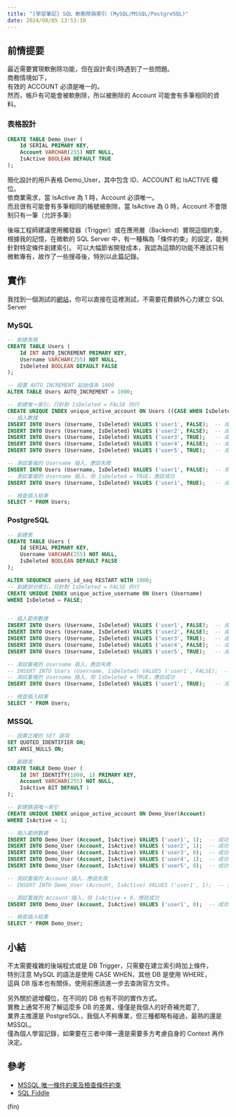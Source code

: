 ```yaml
---
title: "[學習筆記] SQL 軟刪除與索引 (MySQL/MSSQL/PostgreSQL)"
date: 2024/08/05 13:53:10
---
```


## 前情提要

最近需要實現軟刪除功能，但在設計索引時遇到了一些問題。  
商務情境如下，  
有效的 ACCOUNT 必須是唯一的。  
然而，帳戶有可能會被軟刪除，所以被刪除的 Account 可能會有多筆相同的資料。  

### 表格設計

```sql
CREATE TABLE Demo_User (
    Id SERIAL PRIMARY KEY,
    Account VARCHAR(255) NOT NULL,
    IsActive BOOLEAN DEFAULT TRUE
);
```

簡化設計的用戶表格 Demo_User，其中包含 ID、ACCOUNT 和 IsACTIVE 欄位。  
依商業需求，當 IsActive 為 1 時，Account 必須唯一。  
而且很有可能會有多筆相同的帳號被刪除，當 IsActive 為 0 時，Account 不會限制只有一筆（允許多筆）

後端工程師建議使用觸發器（Trigger）或在應用層（Backend）實現這個約束，  
根據我的記憶，在微軟的 SQL Server 中，有一種稱為「條件約束」的設定，能夠針對特定條件創建索引。
可以大幅節省開發成本，我認為這類的功能不應該只有微軟專有，故作了一些搜尋後，特別以此篇記錄。

## 實作

我找到一個測試的[網站](https://sqlfiddle.com)，你可以直接在這裡測試，不需要花費額外心力建立 SQL Server

### MySQL

```sql
-- 創建表格
CREATE TABLE Users (
    Id INT AUTO_INCREMENT PRIMARY KEY,
    Username VARCHAR(255) NOT NULL,
    IsDeleted BOOLEAN DEFAULT FALSE
);

-- 設置 AUTO_INCREMENT 起始值為 1000
ALTER TABLE Users AUTO_INCREMENT = 1000;

-- 創建唯一索引，只針對 IsDeleted = FALSE 的行
CREATE UNIQUE INDEX unique_active_account ON Users ((CASE WHEN IsDeleted THEN Username END));
-- 插入數據
INSERT INTO Users (Username, IsDeleted) VALUES ('user1', FALSE);  -- 成功
INSERT INTO Users (Username, IsDeleted) VALUES ('user2', FALSE);  -- 成功
INSERT INTO Users (Username, IsDeleted) VALUES ('user3', TRUE);   -- 成功，因為 IsDeleted = TRUE 不受唯一索引限制
INSERT INTO Users (Username, IsDeleted) VALUES ('user4', FALSE);  -- 成功
INSERT INTO Users (Username, IsDeleted) VALUES ('user5', TRUE);   -- 成功，因為 IsDeleted = TRUE 不受唯一索引限制

-- 測試重複的 Username 插入，應該失敗
INSERT INTO Users (Username, IsDeleted) VALUES ('user1', FALSE);  -- 失敗，因為 user1 已經存在且 IsDeleted = FALSE
-- 測試重複的 Username 插入，但 IsDeleted = TRUE，應該成功
INSERT INTO Users (Username, IsDeleted) VALUES ('user1', TRUE);   -- 成功，因為 IsDeleted = TRUE 不受唯一索引限制

-- 檢查插入結果
SELECT * FROM Users;

```

### PostgreSQL

```sql
-- 創建表
CREATE TABLE Users (
    Id SERIAL PRIMARY KEY,
    Username VARCHAR(255) NOT NULL,
    IsDeleted BOOLEAN DEFAULT FALSE
);

ALTER SEQUENCE users_id_seq RESTART WITH 1000;
-- 創建部分索引，只針對 IsDeleted = FALSE 的行
CREATE UNIQUE INDEX unique_active_username ON Users (Username)
WHERE IsDeleted = FALSE;


-- 插入範例數據
INSERT INTO Users (Username, IsDeleted) VALUES ('user1', FALSE);  -- 成功
INSERT INTO Users (Username, IsDeleted) VALUES ('user2', FALSE);  -- 成功
INSERT INTO Users (Username, IsDeleted) VALUES ('user3', TRUE);   -- 成功，因為 IsDeleted = TRUE 不受唯一索引限制
INSERT INTO Users (Username, IsDeleted) VALUES ('user4', FALSE);  -- 成功
INSERT INTO Users (Username, IsDeleted) VALUES ('user5', TRUE);   -- 成功，因為 IsDeleted = TRUE 不受唯一索引限制

-- 測試重複的 Username 插入，應該失敗
-- INSERT INTO Users (Username, IsDeleted) VALUES ('user1', FALSE);  -- 失敗，因為 user1 已經存在且 IsDeleted = FALSE
-- 測試重複的 Username 插入，但 IsDeleted = TRUE，應該成功
INSERT INTO Users (Username, IsDeleted) VALUES ('user1', TRUE);   -- 成功，因為 IsDeleted = TRUE 不受唯一索引限制

-- 檢查插入結果
SELECT * FROM Users;

```

### MSSQL

```sql
-- 設置正確的 SET 選項
SET QUOTED_IDENTIFIER ON;
SET ANSI_NULLS ON;

-- 創建表
CREATE TABLE Demo_User (
    Id INT IDENTITY(1000, 1) PRIMARY KEY,
    Account VARCHAR(255) NOT NULL,
    IsActive BIT DEFAULT 1
);

-- 創建篩選唯一索引
CREATE UNIQUE INDEX unique_active_account ON Demo_User(Account)
WHERE IsActive = 1;

-- 插入範例數據
INSERT INTO Demo_User (Account, IsActive) VALUES ('user1', 1);  -- 成功
INSERT INTO Demo_User (Account, IsActive) VALUES ('user2', 1);  -- 成功
INSERT INTO Demo_User (Account, IsActive) VALUES ('user3', 0);  -- 成功，因為 IsActive = 0 不受唯一索引限制
INSERT INTO Demo_User (Account, IsActive) VALUES ('user4', 1);  -- 成功
INSERT INTO Demo_User (Account, IsActive) VALUES ('user5', 0);  -- 成功，因為 IsActive = 0 不受唯一索引限制

-- 測試重複的 Account 插入，應該失敗
-- INSERT INTO Demo_User (Account, IsActive) VALUES ('user1', 1);  -- 失敗，因為 user1 已經存在且 IsActive = 1

-- 測試重複的 Account 插入，但 IsActive = 0，應該成功
INSERT INTO Demo_User (Account, IsActive) VALUES ('user1', 0);  -- 成功，因為 IsActive = 0 不受唯一索引限制

-- 檢查插入結果
SELECT * FROM Demo_User;
```

## 小結

不太需要複雜的後端程式或是 DB Trigger，只需要在建立索引時加上條件，  
特別注意 MySQL 的語法是使用 CASE WHEN，其他 DB 是使用 WHERE，  
這與 DB 版本也有關係，使用前應該進一步去查詢官方文件。

另外關於遞增欄位，在不同的 DB 也有不同的實作方式。  
實務上通常不用了解這麼多 DB 的差異，僅僅是我個人的好奇補充罷了,  
業界主推還是 PostgreSQL，我個人不夠專業，但三種都略有碰過，最熟的還是 MSSQL。  
僅為個人學習記錄，如果要在三者中擇一還是需要多方考慮自身的 Context 再作決定。

## 參考

- [MSSQL 唯一條件約束及檢查條件約束](https://learn.microsoft.com/zh-tw/sql/relational-databases/tables/unique-constraints-and-check-constraints?view=sql-server-ver16)
- [SQL Fiddle](https://sqlfiddle.com)

(fin)
